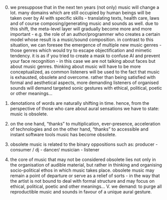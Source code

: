 0. we presuppose that in the next ten years (not only) music will change a lot. many domains which are still occupied by human beings will be taken over by AI with specific skills - translating texts, health care, laws and of course composing/generating music and sounds as well. due to this shift, the meta-level layer will gradually become more and more important - e.g. the role of an author/programmer who creates a certain model whose result is a music/sound composition. in contrast to this situation, we can foresee the emergence of multiple new music genres - those genres which would try to escape objectification and mimetic tendency. it is as if you tried to create a mask to confuse AI and prevent your face recognition - in this case we are not talking about faces but about music genres. thinking about music will have to be more conceptualized, as common listeners will be used to the fact that music is exhausted, obsolete and overcome. rather than being satisfied with formal and aesthetical aspects, more demanding listeners of organised sounds will demand targeted sonic gestures with ethical, political, poetic or other meanings... 

1. denotations of words are naturally shifting in time. hence, from the perspective of those who care about aural sensations we have to state: music is obsolete. 

2. on the one hand, “thanks” to multiplication, ever-presence, acceleration of technologies and on the other hand, “thanks” to accessible and instant software tools music has become obsolete. 

3. obsolete music is related to the binary oppositions such as: producer - consumer / dj - dancer/ musician - listener 

4. the core of music that may not be considered obsolete lies not only in the organisation of audible material, but rather in thinking and organising socio-political ethos in which music takes place. obsolete music may remain a point of departure or serve as a relief of sorts - in the way that the artist is not bound to deal with formal structure and may focus on ethical, political, poetic and other meanings... 
V. we demand: to purge all reproductible music and sounds in favour of a unique aural gesture.
